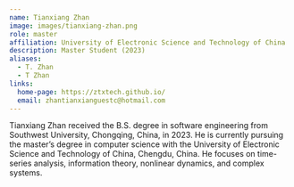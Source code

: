 ```yaml
---
name: Tianxiang Zhan
image: images/tianxiang-zhan.png
role: master
affiliation: University of Electronic Science and Technology of China
description: Master Student (2023)
aliases:
  - T. Zhan
  - T Zhan
links:
  home-page: https://ztxtech.github.io/
  email: zhantianxianguestc@hotmail.com
---
```


Tianxiang Zhan received the B.S. degree in software engineering from Southwest University, Chongqing, China, in 2023. He is currently pursuing the master’s degree in computer science with the University of Electronic Science and Technology of China, Chengdu, China. He focuses on time-series analysis, information theory, nonlinear dynamics, and complex systems.

